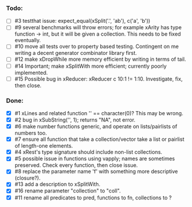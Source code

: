 
### Todo:

- [ ] #3 testthat issue: expect_equal(xSplit('.', 'ab'), c('a', 'b'))
- [ ] #9 several benchmarks will throw errors; for example xArity has type function -> int, but it will be given a collection. This needs to be fixed eventually.
- [ ] #10 move all tests over to property based testing. Contingent on me writing a decent generator combinator library first.
- [ ] #12 make xDropWhile more memory efficient by writing in terms of tail.
- [ ] #14 Important; make xSplitWith more efficient; currently poorly implemented.
- [ ] #15 Possible bug in xReducer: xReducer c 10:1 != 1:10. Investigate, fix, then close.

### Done:

- [x] #1 xLines and related function '' == character(0)? This may be wrong.
- [x] #2 bug in xSubString('', 1); returns "NA", not error.
- [x] #6 make number functions generic, and operate on lists/pairlists of numbers too.
- [x] #7 ensure all function that take a collection/vector take a list or pairlist of length-one elements.
- [x] #4 xRest's type signature should include non-list collections.
- [x] #5 possible issue in functions using vapply; names are sometimes preserved. Check every function, then close issue.
- [x] #8 replace the parameter name 'f' with something more descriptive (closure?).
- [x] #13 add a description to xSplitWith.
- [x] #16 rename parameter "collection" to "coll".
- [x] #11 rename all predicates to pred, functions to fn, collections to ?
